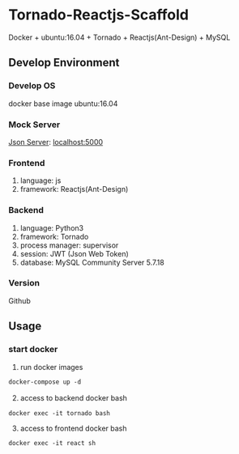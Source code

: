 # Tornado-Reactjs-Scaffold

Docker + ubuntu:16.04 + Tornado + Reactjs(Ant-Design) + MySQL

## Develop Environment

### Develop OS

docker base image ubuntu:16.04

### Mock Server

[Json Server](http://jsonplaceholder.typicode.com/): [localhost:5000](localhost:5000)

### Frontend

1. language: js
2. framework: Reactjs(Ant-Design)


### Backend

1. language: Python3
2. framework: Tornado
3. process manager: supervisor
4. session: JWT (Json Web Token)
5. database: MySQL Community Server 5.7.18

### Version

Github

## Usage

### start docker

1. run docker images
   
```
docker-compose up -d
```

2. access to backend docker bash
　 
```
docker exec -it tornado bash
```

3. access to frontend docker bash

```
docker exec -it react sh
```